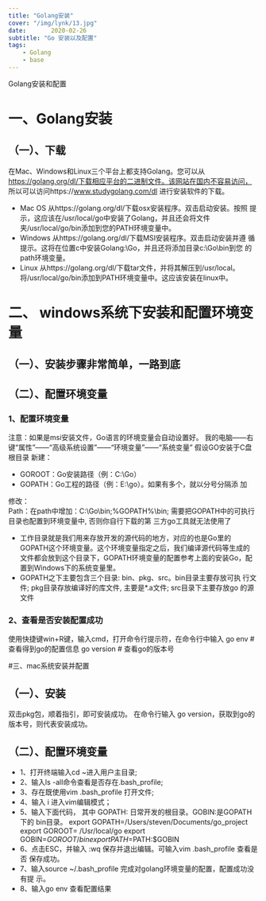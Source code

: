 ```yaml
---
title: "Golang安装"
cover: "/img/lynk/13.jpg"
date:       2020-02-26
subtitle: "Go 安装以及配置"
tags:
	- Golang
	- base
---
```










Golang安装和配置

# ⼀、Golang安装
## （⼀）、下载
在Mac、Windows和Linux三个平台上都⽀持Golang。您可以从
https://golang.org/dl/下载相应平台的⼆进制⽂件。该⽹站在国内不容易访问，
所以可以访问https://www.studygolang.com/dl 进⾏安装软件的下载。

- Mac OS 从https://golang.org/dl/下载osx安装程序。双击启动安装。按照
提示，这应该在/usr/local/go中安装了Golang，并且还会将⽂件
夹/usr/local/go/bin添加到您的PATH环境变量中。
- Windows 从https://golang.org/dl/下载MSI安装程序。双击启动安装并遵
循提示。这将在位置c中安装Golang:\Go，并且还将添加⽬录c:\Go\bin到您
的path环境变量。
- Linux 从https://golang.org/dl/下载tar⽂件，并将其解压到/usr/local。
将/usr/local/go/bin添加到PATH环境变量中。这应该安装在linux中。

# ⼆、 windows系统下安装和配置环境变量
## （⼀）、安装步骤⾮常简单，⼀路到底
## （⼆）、配置环境变量
### 1、配置环境变量
注意：如果是msi安装⽂件，Go语⾔的环境变量会⾃动设置好。
我的电脑——右键“属性”——“⾼级系统设置”——“环境变量”——“系统变量”
假设GO安装于C盘根⽬录
新建：
- GOROOT：Go安装路径（例：C:\Go）
- GOPATH：Go⼯程的路径（例：E:\go）。如果有多个，就以分号分隔添
加

修改：  
Path：在path中增加：C:\Go\bin;%GOPATH%\bin;
需要把GOPATH中的可执⾏⽬录也配置到环境变量中, 否则你⾃⾏下载的第
三⽅go⼯具就⽆法使⽤了

- ⼯作⽬录就是我们⽤来存放开发的源代码的地⽅，对应的也是Go⾥的
GOPATH这个环境变量。这个环境变量指定之后，我们编译源代码等⽣成的
⽂件都会放到这个⽬录下，GOPATH环境变量的配置参考上⾯的安装Go，配
置到Windows下的系统变量⾥。
- GOPATH之下主要包含三个⽬录: bin、pkg、src。bin⽬录主要存放可执
⾏⽂件; pkg⽬录存放编译好的库⽂件, 主要是*.a⽂件; src⽬录下主要存放go
的源⽂件

### 2、查看是否安装配置成功
使⽤快捷键win+R键，输⼊cmd，打开命令⾏提示符，在命令⾏中输⼊
go env # 查看得到go的配置信息
go version # 查看go的版本号

#三、mac系统安装并配置
## （⼀）、安装
双击pkg包，顺着指引，即可安装成功。 在命令⾏输⼊ go version，获取到go的
版本号，则代表安装成功。
## （⼆）、配置环境变量
- 1、打开终端输⼊cd ~进⼊⽤户主⽬录;
- 2、输⼊ls -all命令查看是否存在.bash_profile;
- 3、存在既使⽤vim .bash_profile 打开⽂件;
- 4、输⼊ i 进⼊vim编辑模式；
- 5、输⼊下⾯代码， 其中 GOPATH: ⽇常开发的根⽬录。GOBIN:是GOPATH下的
bin⽬录。
export GOPATH=/Users/steven/Documents/go_project
export GOROOT= /Usr/local/go
export GOBIN=$GOROOT/bin
export PATH=$PATH:$GOBIN
- 6、点击ESC，并输⼊ :wq 保存并退出编辑。可输⼊vim .bash_profile 查看是否
保存成功。
- 7、输⼊source ~/.bash_profile 完成对golang环境变量的配置，配置成功没有提
示。
- 8、输⼊go env 查看配置结果